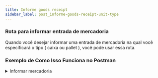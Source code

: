 ```yaml
---
title: Informe goods receipt
sidebar_label: post_informe-goods-receipt-unit-type
---
```


### Rota para informar entrada de mercadoria

Quando você desejar informar uma entrada de mercadoria na qual você específicará o tipo ( caixa ou pallet ), você pode usar essa rota.

### Exemplo de Como Isso Funciona no Postman

<details>
<summary>Informar mercadoria</summary>

#### Parâmetros na URL
Como este é um método **POST**, não deve ser inserido nenhum parâmetro adicional na URL.


```javascript
http://seu-servidor/api/informe-goods-receipt-unit-type
```

#### Autenticação

- O método exige um **token ( gerado com a requisição login )**, então você precisa incluir o token no **headers** da requisição para que ela seja aceita pelo servidor.

#### Corpo da Requisição (Body)

- Vá para a aba Body.
- Selecione a opção raw e, no menu suspenso ao lado, escolha JSON.
- Insira os valores no formato adequado.

```javascript
{
  "purchaseInvoiceId": 12345,
  "type": 0,
  "quantityBox": 100,
  "boxes": [
    {
      "boxId": 1,
      "content": "Electronics"
    },
    {
      "boxId": 2,
      "content": "Books"
    }
  ]
}
```

- **purchaseInvoiceId**: Um número que representa o ID da fatura de compra.
- **type**: Um número que indica o tipo de recebimento (0 para caixa e qualquer outro valor para Pallet).
- **quantityBox**: Um número que representa a quantidade de caixas.
- **boxes**: Uma lista de objetos, representando detalhes das caixas.

#### Enviar a Requisição:

- Clique em Send e você verá a resposta do servidor.

![Postman](@site/static/img/informe-goods-receipt-unit-type.png)

:::warning
Lembre-se! Você está manipulando uma requisição de um usuário. Insira o **token único** dele no **Headers**.
:::
| Key | Value |
|----------|----------|
| Authorization  | Bearer **token único** |

</details>